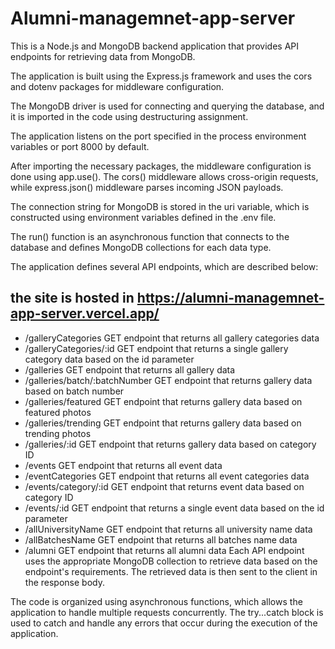 ﻿# Alumni-managemnet-app-server

This is a Node.js and MongoDB backend application that provides API endpoints for retrieving data from MongoDB.

The application is built using the Express.js framework and uses the cors and dotenv packages for middleware configuration.

The MongoDB driver is used for connecting and querying the database, and it is imported in the code using destructuring assignment.

The application listens on the port specified in the process environment variables or port 8000 by default.

After importing the necessary packages, the middleware configuration is done using app.use(). The cors() middleware allows cross-origin requests, while express.json() middleware parses incoming JSON payloads.

The connection string for MongoDB is stored in the uri variable, which is constructed using environment variables defined in the .env file.

The run() function is an asynchronous function that connects to the database and defines MongoDB collections for each data type.

The application defines several API endpoints, which are described below:

## the site is hosted in https://alumni-managemnet-app-server.vercel.app/

* /galleryCategories GET endpoint that returns all gallery categories data
* /galleryCategories/:id GET endpoint that returns a single gallery category data based on the id parameter
* /galleries GET endpoint that returns all gallery data
* /galleries/batch/:batchNumber GET endpoint that returns gallery data based on batch number
* /galleries/featured GET endpoint that returns gallery data based on featured photos
* /galleries/trending GET endpoint that returns gallery data based on trending photos
* /galleries/:id GET endpoint that returns gallery data based on category ID
* /events GET endpoint that returns all event data
* /eventCategories GET endpoint that returns all event categories data
* /events/category/:id GET endpoint that returns event data based on category ID
* /events/:id GET endpoint that returns a single event data based on the id parameter
* /allUniversityName GET endpoint that returns all university name data
* /allBatchesName GET endpoint that returns all batches name data
* /alumni GET endpoint that returns all alumni data
  Each API endpoint uses the appropriate MongoDB collection to retrieve data based on the endpoint's requirements. The retrieved data is then sent to the client in the response body.

The code is organized using asynchronous functions, which allows the application to handle multiple requests concurrently. The try...catch block is used to catch and handle any errors that occur during the execution of the application.
